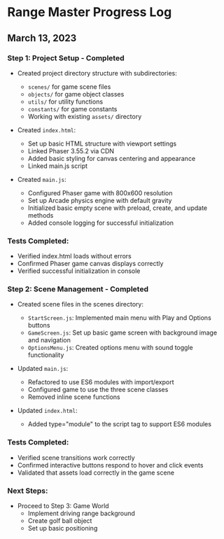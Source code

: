 # Range Master Progress Log

## March 13, 2023

### Step 1: Project Setup - Completed
- Created project directory structure with subdirectories:
  - `scenes/` for game scene files
  - `objects/` for game object classes
  - `utils/` for utility functions
  - `constants/` for game constants
  - Working with existing `assets/` directory

- Created `index.html`:
  - Set up basic HTML structure with viewport settings
  - Linked Phaser 3.55.2 via CDN
  - Added basic styling for canvas centering and appearance
  - Linked main.js script

- Created `main.js`:
  - Configured Phaser game with 800x600 resolution
  - Set up Arcade physics engine with default gravity
  - Initialized basic empty scene with preload, create, and update methods
  - Added console logging for successful initialization

### Tests Completed:
- Verified index.html loads without errors
- Confirmed Phaser game canvas displays correctly
- Verified successful initialization in console

### Step 2: Scene Management - Completed
- Created scene files in the scenes directory:
  - `StartScreen.js`: Implemented main menu with Play and Options buttons
  - `GameScreen.js`: Set up basic game screen with background image and navigation
  - `OptionsMenu.js`: Created options menu with sound toggle functionality

- Updated `main.js`:
  - Refactored to use ES6 modules with import/export
  - Configured game to use the three scene classes
  - Removed inline scene functions

- Updated `index.html`:
  - Added type="module" to the script tag to support ES6 modules

### Tests Completed:
- Verified scene transitions work correctly
- Confirmed interactive buttons respond to hover and click events
- Validated that assets load correctly in the game scene

### Next Steps:
- Proceed to Step 3: Game World
  - Implement driving range background
  - Create golf ball object
  - Set up basic positioning
